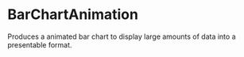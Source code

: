 # BarChartAnimation
Produces a animated bar chart to display large amounts of data into a presentable format.
